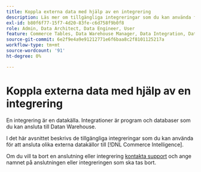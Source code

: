 ```yaml
---
title: Koppla externa data med hjälp av en integrering
description: Läs mer om tillgängliga integreringar som du kan använda för att ansluta olika externa datakällor till [!DNL Commerce Intelligence].
exl-id: b80f6f77-15f7-4d20-83fe-c6d758f9b0f8
role: Admin, Data Architect, Data Engineer, User
feature: Commerce Tables, Data Warehouse Manager, Data Integration, Data Import/Export
source-git-commit: 6e2f9e4a9e91212771e6f6baa8c2f8101125217a
workflow-type: tm+mt
source-wordcount: '91'
ht-degree: 0%

---
```


# Koppla externa data med hjälp av en integrering

En integrering är en datakälla. Integrationer är program och databaser som du kan ansluta till Datan Warehouse.

I det här avsnittet beskrivs de tillgängliga integreringar som du kan använda för att ansluta olika externa datakällor till [!DNL Commerce Intelligence].

Om du vill ta bort en anslutning eller integrering [kontakta support](https://experienceleague.adobe.com/docs/commerce-knowledge-base/kb/troubleshooting/miscellaneous/mbi-service-policies.html) och ange namnet på anslutningen eller integreringen som ska tas bort.
